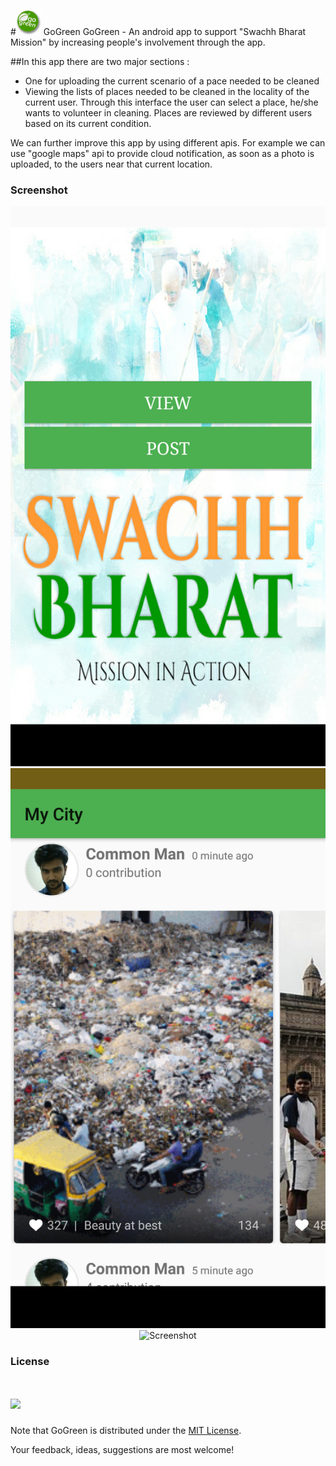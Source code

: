 #<img src = "https://raw.githubusercontent.com/RatulGhosh/GoGreen/master/app/src/main/res/drawable/ic_launcher.png" width="40" /> GoGreen
GoGreen - An android app to support "Swachh Bharat Mission"  by increasing people's involvement through the app.

##In this app there are two major sections :
*  One for uploading the current scenario of a pace needed to be cleaned 
*  Viewing the lists of places needed to be cleaned in the locality of the current user. Through this interface the user can select a place, he/she wants to volunteer in cleaning. Places are reviewed by different users based on its current condition.

We can further improve this app by using different apis. For example we can use "google maps" api to provide cloud notification, as soon as a photo is uploaded, to the users near that current location.

### Screenshot

<p align="center">
  <img src="https://raw.githubusercontent.com/RatulGhosh/GoGreen/master/images/1.png" alt="Screenshot"/>
  <img src="https://raw.githubusercontent.com/RatulGhosh/GoGreen/master/images/2.png" alt="Screenshot"/>
  <img src="https://raw.githubusercontent.com/RatulGhosh/GoGreen/master/images/3.png" alt="Screenshot"/>
</p>

### License
# <img src="https://img.shields.io/badge/license-MIT-blue.svg?style=flat" width="80" />
Note that GoGreen is distributed under the [MIT License](http://opensource.org/licenses/MIT).

Your feedback, ideas, suggestions are most welcome!

